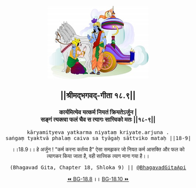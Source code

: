 <center><img src="../../asset/BG.png" alt="#API #bhagavadgitaapi #slok #nodejs #js #api #gitaapi #krishna #hinduism #vedic #ISKCON #shreemadbhagavadgita #technology"/>
<h2>||श्रीमद्‍भगवद्‍-गीता १८.९||</h2>
<h3>कार्यमित्येव यत्कर्म नियतं क्रियतेऽर्जुन |<br/>सङ्गं त्यक्त्वा फलं चैव स त्यागः सात्त्विको मतः ||१८-९||</h3>
<pre>kāryamityeva yatkarma niyataṃ kriyate.arjuna .<br/>saṅgaṃ tyaktvā phalaṃ caiva sa tyāgaḥ sāttviko mataḥ ||18-9||</pre>
<p>।।18.9।। हे अर्जुन ! "कर्म करना कर्तव्य है" ऐसा समझकर जो नियत कर्म आसक्ति और फल को त्यागकर किया जाता है, वही सात्त्विक त्याग माना गया है।।</p>
<pre>(Bhagavad Gita, Chapter 18, Shloka 9) || <a href="https://twitter.com/bhagavadgitaapi">@BhagavadGitaApi</a></pre><a href="../../18/8">⏪  BG-18.8</a><b>        ।।        </b><a href="../../18/10">BG-18.10  ⏩</a></center></center>